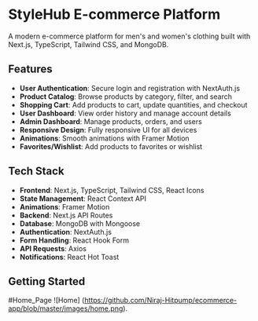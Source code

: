 # StyleHub E-commerce Platform

A modern e-commerce platform for men's and women's clothing built with Next.js, TypeScript, Tailwind CSS, and MongoDB.

## Features

- **User Authentication**: Secure login and registration with NextAuth.js
- **Product Catalog**: Browse products by category, filter, and search
- **Shopping Cart**: Add products to cart, update quantities, and checkout
- **User Dashboard**: View order history and manage account details
- **Admin Dashboard**: Manage products, orders, and users
- **Responsive Design**: Fully responsive UI for all devices
- **Animations**: Smooth animations with Framer Motion
- **Favorites/Wishlist**: Add products to favorites or wishlist

## Tech Stack

- **Frontend**: Next.js, TypeScript, Tailwind CSS, React Icons
- **State Management**: React Context API
- **Animations**: Framer Motion
- **Backend**: Next.js API Routes
- **Database**: MongoDB with Mongoose
- **Authentication**: NextAuth.js
- **Form Handling**: React Hook Form
- **API Requests**: Axios
- **Notifications**: React Hot Toast

## Getting Started
#Home_Page
![Home] (https://github.com/Niraj-Hitpump/ecommerce-app/blob/master/images/home.png).

